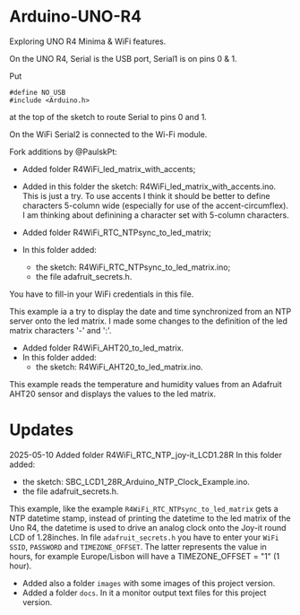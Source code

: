 # Arduino-UNO-R4
Exploring UNO R4 Minima &amp; WiFi features.

On the UNO R4, Serial is the USB port, Serial1 is on pins 0 & 1.

Put
```
#define NO_USB
#include <Arduino.h>
```
at the top of the sketch to route Serial to pins 0 and 1.

On the WiFi Serial2 is connected to the Wi-Fi module.

Fork additions by @PaulskPt:
- Added folder R4WiFi_led_matrix_with_accents;
- Added in this folder the sketch: R4WiFi_led_matrix_with_accents.ino.
This is just a try. To use accents I think it should be better to 
define characters 5-column wide (especially for use of the accent-circumflex).
I am thinking about definining a character set with 5-column characters.

- Added folder R4WiFi_RTC_NTPsync_to_led_matrix;
- In this folder added:
  - the sketch: R4WiFi_RTC_NTPsync_to_led_matrix.ino;
  - the file adafruit_secrets.h.

You have to fill-in your WiFi credentials in this file.

This example ia a try to display the date and time synchronized from an NTP server
onto the led matrix. I made some changes to the definition of the led matrix
characters '-' and ':'.


- Added folder R4WiFi_AHT20_to_led_matrix.
- In this folder added:
  - the sketch: R4WiFi_AHT20_to_led_matrix.ino.

This example reads the temperature and humidity values from an Adafruit AHT20 sensor
and displays the values to the led matrix.

# Updates

2025-05-10 Added folder R4WiFi_RTC_NTP_joy-it_LCD1.28R
 In this folder added:
  - the sketch: SBC_LCD1_28R_Arduino_NTP_Clock_Example.ino.
  - the file adafruit_secrets.h.

This example, like the example ```R4WiFi_RTC_NTPsync_to_led_matrix``` gets a NTP datetime stamp,
instead of printing the datetime to the led matrix of the Uno R4, the datetime is used to drive
an analog clock onto the Joy-it round LCD of 1.28inches.
In file ```adafruit_secrets.h``` you have to enter your ```WiFi SSID```, ```PASSWORD``` and ```TIMEZONE_OFFSET```. The latter represents the value in hours, for example Europe/Lisbon will have a TIMEZONE_OFFSET = "1" (1 hour).
- Added also a folder ```images``` with some images of this project version.
- Added a folder ```docs```. In it a monitor output text files for this project version.

